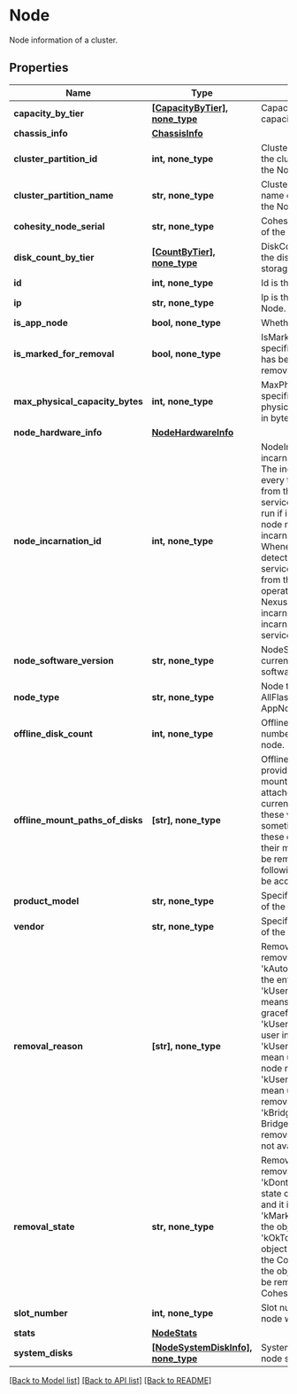 # Node

Node information of a cluster.

## Properties
Name | Type | Description | Notes
------------ | ------------- | ------------- | -------------
**capacity_by_tier** | [**[CapacityByTier], none_type**](CapacityByTier.md) | CapacityByTier describes the capacity of each storage tier. | [optional] 
**chassis_info** | [**ChassisInfo**](ChassisInfo.md) |  | [optional] 
**cluster_partition_id** | **int, none_type** | ClusterPartitionId is the Id of the cluster partition to which the Node belongs. | [optional] 
**cluster_partition_name** | **str, none_type** | ClusterPartitionName is the name of the cluster to which the Node belongs. | [optional] 
**cohesity_node_serial** | **str, none_type** | Cohesity Node Serial Number of the Node. | [optional] 
**disk_count_by_tier** | [**[CountByTier], none_type**](CountByTier.md) | DiskCountByTier describes the disk number of each storage tier. | [optional] 
**id** | **int, none_type** | Id is the Id of the Node. | [optional] 
**ip** | **str, none_type** | Ip is the IP address of the Node. | [optional] 
**is_app_node** | **bool, none_type** | Whether node is app node. | [optional] 
**is_marked_for_removal** | **bool, none_type** | IsMarkedForRemoval specifies whether the node has been marked for removal. | [optional] 
**max_physical_capacity_bytes** | **int, none_type** | MaxPhysicalCapacityBytes specifies the maximum physical capacity of the node in bytes. | [optional] 
**node_hardware_info** | [**NodeHardwareInfo**](NodeHardwareInfo.md) |  | [optional] 
**node_incarnation_id** | **int, none_type** | NodeIncarnationId is the incarnation id  of this node. The incarnation id is changed every time the data is wiped from the node. Various services on a node is only run if incarnation id of the node matches the incarnation id of the cluster. Whenever a mismatch is detected, Nexus will stop all services and clean the data from the node. After clean operation is completed, Nexus will set the node incarnation id to cluster incarnation id and start the services. | [optional] 
**node_software_version** | **str, none_type** | NodeSoftwareVersion is the current version of Cohesity software installed on a node. | [optional] 
**node_type** | **str, none_type** | Node type: StorageNode, AllFlashNode, RoboNode, AppNode, etc. | [optional] 
**offline_disk_count** | **int, none_type** | OfflineDiskCount is the number of offline disks in a node. | [optional] 
**offline_mount_paths_of_disks** | **[str], none_type** | OfflineMountPathsOfDisks provides the corresponding mount paths for direct attached disks that are currently offline - access to these were detected to hang sometime in the past. After these disks have been fixed, their mount paths needs to be removed from the following list before these will be accessed again. | [optional] 
**product_model** | **str, none_type** | Specifies the product model of the node. | [optional] 
**vendor** | **str, none_type** | Specifies the vendor model of the node | [optional] 
**removal_reason** | **[str], none_type** | RemovalReason specifies the removal reason of the node. &#39;kAutoHealthCheck&#39; means the entity health is bad. &#39;kUserGracefulRemoval&#39; means user initiated a graceful removal. &#39;kUserAvoidAccess&#39; means user initiated a mark offline. &#39;kUserGracefulNodeRemoval&#39; mean users initiated graceful node removal. &#39;kUserRemoveDownNode&#39; mean user initiated graceful removal of down node. &#39;kBridgeDataUnavailable&#39; Bridge requested a graceful removal of a disk when it is not available. | [optional] 
**removal_state** | **str, none_type** | RemovalState specifies the removal state of the node. &#39;kDontRemove&#39; means the state of object is functional and it is not being removed. &#39;kMarkedForRemoval&#39; means the object is being removed. &#39;kOkToRemove&#39; means the object has been removed on the Cohesity Cluster and if the object is physical, it can be removed from the Cohesity Cluster. | [optional] 
**slot_number** | **int, none_type** | Slot number occupied by this node within the chassis. | [optional] 
**stats** | [**NodeStats**](NodeStats.md) |  | [optional] 
**system_disks** | [**[NodeSystemDiskInfo], none_type**](NodeSystemDiskInfo.md) | SystemDisk describes the node system disks. | [optional] 

[[Back to Model list]](../README.md#documentation-for-models) [[Back to API list]](../README.md#documentation-for-api-endpoints) [[Back to README]](../README.md)


